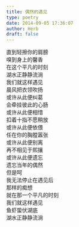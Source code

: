 ```yaml
---  
title: 偶然的遇见  
type: poetry  
date: 2014-09-05 17:36:07  
author: Herb  
draft: false
---  
```

直到轻擦你的肩膀  
嗅到身上的馨香  
在这个平凡的时刻  
湖水正静静流淌  
我们就这样遇见  
晨风把衣领吹扬    
或许从此便纠葛  
会牵挂彼此的心肠  
或许从此便相惜  
扣着十指不愿稍放  
或许从此便依偎  
任在你的胸膛嚣张  
或许从此便别离  
再不相见于熙攘  
或许从此便遗忘  
遗忘当年的偶然    
但是呵  
我无法停止在遇见后  
那样的痴想  
就在那一个平凡的时刻  
我们就这样遇见  
鱼虾蛰伏湖底  
湖水正静静流淌  
